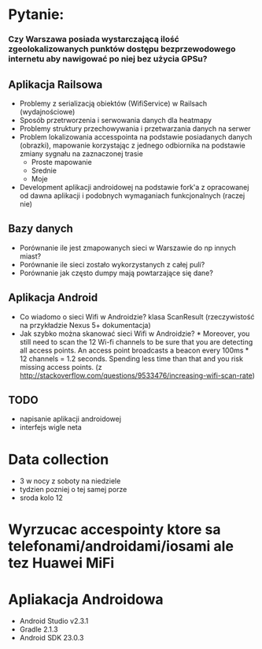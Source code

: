 # Pytanie:
### Czy Warszawa posiada wystarczającą ilość zgeolokalizowanych punktów dostępu bezprzewodowego internetu aby nawigować po niej bez użycia GPSu?

## Aplikacja Railsowa

 * Problemy z serializacją obiektów (WifiService) w Railsach (wydajnościowe)
 * Sposób przetrworzenia i serwowania danych dla heatmapy
 * Problemy struktury przechowywania i przetwarzania danych na serwer
 * Problem lokalizowania accesspointa na podstawie posiadanych danych (obrazki), mapowanie korzystając z jednego odbiornika na podstawie zmiany sygnału na zaznaczonej trasie
	 * Proste mapowanie
	 * Srednie
	 * Moje
 * Development aplikacji androidowej na podstawie fork'a z opracowanej od dawna aplikacji i podobnych wymaganiach funkcjonalnych (raczej nie)

## Bazy danych

 * Porównanie ile jest zmapowanych sieci w Warszawie do np innych miast?
 * Porównanie ile sieci zostało wykorzystanych z całej puli?
 * Porównanie jak często dumpy mają powtarzające się dane?


## Aplikacja Android
 * Co wiadomo o sieci Wifi w Androidzie? klasa ScanResult (rzeczywistość na przykładzie Nexus 5+ dokumentacja)
 * Jak szybko można skanować sieci Wifi w Androidzie?
		* Moreover, you still need to scan the 12 Wi-fi channels to be sure that you are detecting all access points. An access point broadcasts a beacon every 100ms * 12 channels = 1.2 seconds. Spending less time than that and you risk missing access points. (z http://stackoverflow.com/questions/9533476/increasing-wifi-scan-rate)


## TODO
 * napisanie aplikacji androidowej
 * interfejs wigle neta

# Data collection

* 3 w nocy z soboty na niedziele
* tydzien pozniej o tej samej porze
* sroda kolo 12

# Wyrzucac accespointy ktore sa telefonami/androidami/iosami ale tez Huawei MiFi


# Apliakacja Androidowa
 * Android Studio v2.3.1
 * Gradle 2.1.3
 * Android SDK 23.0.3

